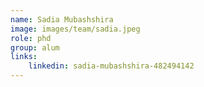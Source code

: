 ```yaml
---
name: Sadia Mubashshira
image: images/team/sadia.jpeg
role: phd
group: alum
links:
    linkedin: sadia-mubashshira-482494142
---
```


